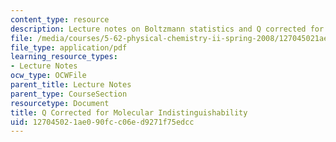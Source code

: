 ```yaml
---
content_type: resource
description: Lecture notes on Boltzmann statistics and Q corrected for molecular indistinguishability.
file: /media/courses/5-62-physical-chemistry-ii-spring-2008/127045021ae090fcc06ed9271f75edcc_06_562ln08.pdf
file_type: application/pdf
learning_resource_types:
- Lecture Notes
ocw_type: OCWFile
parent_title: Lecture Notes
parent_type: CourseSection
resourcetype: Document
title: Q Corrected for Molecular Indistinguishability
uid: 12704502-1ae0-90fc-c06e-d9271f75edcc
---
```

